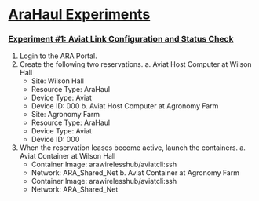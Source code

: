 # [AraHaul Experiments](https://arawireless.readthedocs.io/en/latest/ara_experiments/ara_haul_experiments.html)

### [Experiment #1: Aviat Link Configuration and Status Check](https://arawireless.readthedocs.io/en/latest/ara_experiments/arahaul_experiments/aviat_status_check.html)

1. Login to the ARA Portal.
2. Create the following two reservations.
   a. Aviat Host Computer at Wilson Hall
     - Site: Wilson Hall
     - Resource Type: AraHaul
     - Device Type: Aviat
     - Device ID: 000
   b. Aviat Host Computer at Agronomy Farm
     - Site: Agronomy Farm
     - Resource Type: AraHaul
     - Device Type: Aviat
     - Device ID: 000
3. When the reservation leases become active, launch the containers.
   a. Aviat Container at Wilson Hall
     - Container Image: arawirelesshub/aviatcli:ssh
     - Network: ARA_Shared_Net
   b. Aviat Container at Agronomy Farm
     - Container Image: arawirelesshub/aviatcli:ssh
     - Network: ARA_Shared_Net
